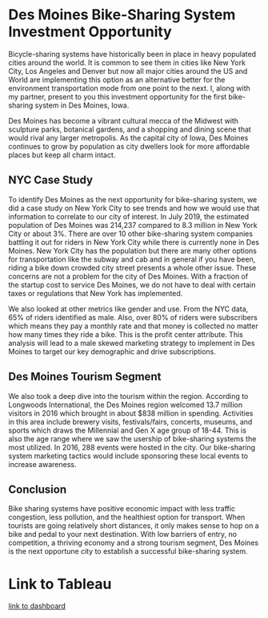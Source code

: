 # Des Moines Bike-Sharing System Investment Opportunity

Bicycle-sharing systems have historically been in place in heavy populated cities around the world. It is common to see them in cities like New York City, Los Angeles and Denver but now all major cities around the US and World are implementing this option as an alternative better for the environment transportation mode from one point to the next. I, along with my partner, present to you this investment opportunity for the first bike-sharing system in Des Moines, Iowa. 

Des Moines has become a vibrant cultural mecca of the Midwest with sculpture parks, botanical gardens, and a shopping and dining scene that would rival any larger metropolis. As the capital city of Iowa, Des Moines continues to grow by population as city dwellers look for more affordable places but keep all charm intact.

## NYC Case Study

To identify Des Moines as the next opportunity for bike-sharing system, we did a case study on New York City to see trends and how we would use that information to correlate to our city of interest. In July 2019, the estimated population of Des Moines was 214,237 compared to 8.3 million in New York City or about 3%. There are over 10 other bike-sharing system companies battling it out for riders in New York City while there is currently none in Des Moines. New York City has the population but there are many other options for transportation like the subway and cab and in general if you have been, riding a bike down crowded city street presents a whole other issue. These concerns are not a problem for the city of Des Moines. With a fraction of the startup cost to service Des Moines, we do not have to deal with certain taxes or regulations that New York has implemented. 

We also looked at other metrics like gender and use. From the NYC data, 65% of riders identified as male. Also, over 80% of riders were subscribers which means they pay a monthly rate and that money is collected no matter how many times they ride a bike. This is the profit center attribute. This analysis will lead to a male skewed marketing strategy to implement in Des Moines to target our key demographic and drive subscriptions.

## Des Moines Tourism Segment

We also took a deep dive into the tourism within the region. According to Longwoods International, the Des Moines region welcomed 13.7 million visitors in 2016 which brought in about $838 million in spending.  Activities in this area include brewery visits, festivals/fairs, concerts, museums, and sports which draws the Millennial and Gen X age group of 18-44. This is also the age range where we saw the usership of bike-sharing systems the most utilized. In 2016, 288 events were hosted in the city. Our bike-sharing system marketing tactics would include sponsoring these local events to increase awareness.

## Conclusion

Bike sharing systems have positive economic impact with less traffic congestion, less pollution, and the healthiest option for transport. When tourists are going relatively short distances, it only makes sense to hop on a bike and pedal to your next destination. With low barriers of entry, no competition, a thriving economy and a strong tourism segment, Des Moines is the next opportune city to establish a successful bike-sharing system.

# Link to Tableau

[link to dashboard](https://public.tableau.com/profile/sara6453#!/vizhome/bikesharing_15994262363360/NYC)